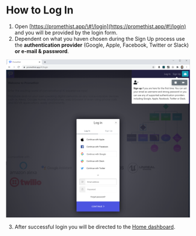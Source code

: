 # How to Log In

1. Open [https://promethist.app/\#!/login](https://promethist.app/#!/login) and you will be provided by the login form.  
2. Dependent on what you haven chosen during the Sign Up process use the **authentication provider** \(Google, Apple, Facebook, Twitter or Slack\) **or e-mail & password**.

![](../.gitbook/assets/image%20%284%29.png)

3. After successful login you will be directed to the [Home dashboard](https://promethist.myjetbrains.com/youtrack/articles/APP-A-45/Home-Dashboard).

